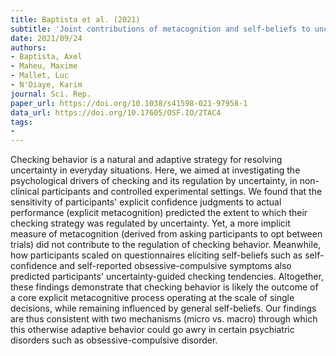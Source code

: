 ```yaml
---
title: Baptista et al. (2021)
subtitle: 'Joint contributions of metacognition and self-beliefs to uncertainty-guided checking behavior'
date: 2021/09/24
authors:
- Baptista, Axel
- Maheu, Maxime
- Mallet, Luc
- N'Diaye, Karim
journal: Sci. Rep.
paper_url: https://doi.org/10.1038/s41598-021-97958-1
data_url: https://doi.org/10.17605/OSF.IO/2TAC4
tags:
- 
---
```


Checking behavior is a natural and adaptive strategy for resolving uncertainty in everyday situations. Here, we aimed at investigating the psychological drivers of checking and its regulation by uncertainty, in non-clinical participants and controlled experimental settings. We found that the sensitivity of participants' explicit confidence judgments to actual performance (explicit metacognition) predicted the extent to which their checking strategy was regulated by uncertainty. Yet, a more implicit measure of metacognition (derived from asking participants to opt between trials) did not contribute to the regulation of checking behavior. Meanwhile, how participants scaled on questionnaires eliciting self-beliefs such as self-confidence and self-reported obsessive-compulsive symptoms also predicted participants' uncertainty-guided checking tendencies. Altogether, these findings demonstrate that checking behavior is likely the outcome of a core explicit metacognitive process operating at the scale of single decisions, while remaining influenced by general self-beliefs. Our findings are thus consistent with two mechanisms (micro vs. macro) through which this otherwise adaptive behavior could go awry in certain psychiatric disorders such as obsessive-compulsive disorder.
